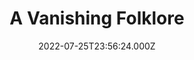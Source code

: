 ---
collection_archive: false
collection_awards: []
collection_category:
  - Exhibited Works 
  - Color
  - Environments
  - Portraits
  - Reportage
collection_content: >-
  This long-term works in progress are the transmissions of a citizen who seems
  comfortable sitting with the knowledge that he is as excited by his home as he
  is alarmed by it. The photographs are as much about the American roadside as
  they are the infinitely flat and delusional digital landscape, a place where
  reverence is arbitrarily distributed between the meaningful and meaningless
  components of our world, both existing and extinct.


  If [**_Christmas in
  America_**](https://jesserieser.com/projects/christmas-in-america) is a
  thematic and a visual exercise in American Maximalism, these images are
  deceptively nuanced photographs of—and for—an America that has done everything
  it can to abolish nuance, creating bleached-out stand-ins for the place
  itself. Here I am using light as a tool and metaphor for the brazenness of
  current American politics— the lies have gotten bigger, more accepted, and
  seemingly without consequence. Illuminated for all to see.


  It’s hard to ignore the current collective fear of losing one’s version of
  America—their way of life, the fear that it too is fleeting. It’s as if their
  concept of America is un-shareable. You will find images of implied loss, or
  as if something is missing or been plucked out of the frame. Erased.
collection_cover: https://d1sf55qlb7p6hz.cloudfront.net/rieser-folklore_cover-horizontal-1.jpg
collection_cover_mobile: https://d1sf55qlb7p6hz.cloudfront.net/2022-08_vertical-covers-19.jpg
collection_description: >-
  This long-term works in progress are the transmissions of a citizen who seems
  comfortable sitting with the knowledge that he is as excited by his home as he
  is alarmed by it. The photographs are as much about the American roadside as
  they are the infinitely flat and delusional digital landscape, a place where
  reverence is arbitrarily distributed between the meaningful and meaningless
  components of our world, both existing and extinct.
collection_description_alignment: center
collection_exhibition: []
collection_filter: Personal
collection_hidden: false
collection_meta: 2012 - 2022
collection_meta_2: 
collection_press: []
collection_preview:
  - https://d1sf55qlb7p6hz.cloudfront.net/4x3-america-5.jpg
  - https://d1sf55qlb7p6hz.cloudfront.net/4x3-america-4.jpg
  - https://d1sf55qlb7p6hz.cloudfront.net/4x3-america-2.jpg
  - https://d1sf55qlb7p6hz.cloudfront.net/4x3-america-3.jpg
  - https://d1sf55qlb7p6hz.cloudfront.net/4x3-america-9.jpg
  - https://d1sf55qlb7p6hz.cloudfront.net/4x3-america-8.jpg
  - https://d1sf55qlb7p6hz.cloudfront.net/4x3-america-7.jpg
  - https://d1sf55qlb7p6hz.cloudfront.net/4x3-america-6.jpg
  - https://d1sf55qlb7p6hz.cloudfront.net/4x3-america-1.jpg
cover_image: 
date: 2022-07-25T23:56:24.000Z
hide_footer: false
layout: blocks
navigation_theme: white
px_extra: true
row_alignment: between
slug: projects/folklore
theme_color: #F1DCC4
theme_color_all_works: 
title: A Vanishing Folklore
seo:
  meta_description: 
  meta_title: 
collection_blocks:
  - _bookshop_name: collections/media-row-start
    row_alignment: between
  - _bookshop_name: collections/media-element
    align_y: 
    block: media-element
    caption: 
    color: #DCE3F3
    image: https://d1sf55qlb7p6hz.cloudfront.net/rieser_folklore-1.jpg
    margin_left: 20
    margin_right: 0
    margin_y: 100
    width: 45
  - _bookshop_name: collections/media-row
    row_alignment: between
  - _bookshop_name: collections/media-element
    align_y: 
    block: media-element
    caption: 
    color: #F0F3D4
    image: https://d1sf55qlb7p6hz.cloudfront.net/rieser_folklore-14.jpg
    margin_left: 35
    margin_right: 0
    margin_y: 100
    width: 55
  - _bookshop_name: collections/media-row
    row_alignment: between
  - _bookshop_name: collections/media-row
    row_alignment: between
  - _bookshop_name: collections/media-element
    align_y: 
    block: media-element
    caption: 
    color: #EFCAB3
    image: https://d1sf55qlb7p6hz.cloudfront.net/rieser_folklore-6.jpg
    margin_left: 10
    margin_right: 0
    margin_y: 400
    width: 50
  - _bookshop_name: collections/media-element
    align_y: 
    block: media-element
    caption: 
    color: #F8EBCC
    image: https://d1sf55qlb7p6hz.cloudfront.net/rieser_folklore-7.jpg
    margin_left: 0
    margin_right: 0
    margin_y: 100
    width: 33
  - _bookshop_name: collections/media-row
    row_alignment: between
  - _bookshop_name: collections/media-element
    align_y: 
    block: media-element
    caption: 
    color: #DCEDF8
    image: https://d1sf55qlb7p6hz.cloudfront.net/rieser_folklore-8.jpg
    margin_left: 50
    margin_right: 0
    margin_y: 100
    width: 30
  - _bookshop_name: collections/media-row
    row_alignment: between
  - _bookshop_name: collections/media-element
    align_y: 
    block: media-element
    caption: 
    color: #F3E1D4
    image: https://d1sf55qlb7p6hz.cloudfront.net/rieser_folklore-9.jpg
    margin_left: 0
    margin_right: 0
    margin_y: 300
    width: 66
  - _bookshop_name: collections/media-element
    align_y: 
    block: media-element
    caption: 
    color: #F4DFE7
    image: https://d1sf55qlb7p6hz.cloudfront.net/rieser_folklore-10.jpg
    margin_left: 0
    margin_right: 10
    margin_y: 100
    width: 20
  - _bookshop_name: collections/media-row
    row_alignment: between
  - _bookshop_name: collections/media-element
    align_y: 
    block: media-element
    caption: 
    color: #D5F4F6
    image: https://d1sf55qlb7p6hz.cloudfront.net/rieser_folklore-11.jpg
    margin_left: 35
    margin_right: 0
    margin_y: 100
    width: 50
  - _bookshop_name: collections/media-row
    row_alignment: between
  - _bookshop_name: collections/media-element
    align_y: 
    block: media-element
    caption: 
    color: #F9D1BC
    image: https://d1sf55qlb7p6hz.cloudfront.net/rieser_folklore-12.jpg
    margin_left: 20
    margin_right: 0
    margin_y: 300
    width: 45
  - _bookshop_name: collections/media-element
    align_y: 
    block: media-element
    caption: 
    color: #CCE3FA
    image: https://d1sf55qlb7p6hz.cloudfront.net/rieser_folklore-13.jpg
    margin_left: 0
    margin_right: 0
    margin_y: 100
    width: 30
  - _bookshop_name: collections/media-row
    row_alignment: between
  - _bookshop_name: collections/media-element
    align_y: 
    block: media-element
    caption: 
    color: #D0F1F0
    image: https://d1sf55qlb7p6hz.cloudfront.net/rieser_folklore-16.jpg
    margin_left: 55
    margin_right: 0
    margin_y: 100
    width: 40
  - _bookshop_name: collections/media-row
    row_alignment: between
  - _bookshop_name: collections/media-element
    align_y: 
    block: media-element
    caption: 
    color: #F1E3CF
    image: https://d1sf55qlb7p6hz.cloudfront.net/rieser_folklore-17.jpg
    margin_left: 10
    margin_right: 0
    margin_y: 100
    width: 70
  - _bookshop_name: collections/media-row
    row_alignment: between
  - _bookshop_name: collections/media-element
    align_y: 
    block: media-element
    caption: 
    color: #F9DECE
    image: https://d1sf55qlb7p6hz.cloudfront.net/rieser_folklore-18.jpg
    margin_left: 20
    margin_right: 0
    margin_y: 200
    width: 50
  - _bookshop_name: collections/media-row
    row_alignment: between
  - _bookshop_name: collections/media-element
    align_y: 
    block: media-element
    caption: 
    color: #EADEF4
    image: https://d1sf55qlb7p6hz.cloudfront.net/rieser_folklore-15.jpg
    margin_left: 55
    margin_right: 0
    margin_y: 100
    width: 30
  - _bookshop_name: collections/media-row
    row_alignment: between
  - _bookshop_name: collections/media-element
    align_y: 
    block: media-element
    caption: 
    color: #EFE5DD
    image: https://d1sf55qlb7p6hz.cloudfront.net/rieser_folklore-2.jpg
    margin_left: 5
    margin_right: 0
    margin_y: 300
    width: 33
  - _bookshop_name: collections/media-element
    align_y: 
    block: media-element
    caption: 
    color: #C6E2D4
    image: https://d1sf55qlb7p6hz.cloudfront.net/rieser_folklore-3.jpg
    margin_left: 0
    margin_right: 35
    margin_y: 100
    width: 20
  - _bookshop_name: collections/media-row
    row_alignment: between
  - _bookshop_name: collections/media-element
    align_y: 
    block: media-element
    caption: 
    color: #D8D7E3
    image: https://d1sf55qlb7p6hz.cloudfront.net/rieser_folklore-4.jpg
    margin_left: 10
    margin_right: 0
    margin_y: 100
    width: 40
  - _bookshop_name: collections/media-element
    align_y: 
    block: media-element
    caption: 
    color: #EDE5DE
    image: https://d1sf55qlb7p6hz.cloudfront.net/rieser_folklore-5.jpg
    margin_left: 0
    margin_right: 15
    margin_y: 500
    width: 30
  - _bookshop_name: collections/media-row
    row_alignment: between
  - _bookshop_name: collections/media-element
    align_y: 
    block: media-element
    caption: 
    color: #D5D9F0
    image: https://d1sf55qlb7p6hz.cloudfront.net/rieser_folklore-19.jpg
    margin_left: 35
    margin_right: 0
    margin_y: 100
    width: 33
  - _bookshop_name: collections/media-row
    row_alignment: between
  - _bookshop_name: collections/media-element
    align_y: 
    block: media-element
    caption: 
    color: #CCE1F3
    image: https://d1sf55qlb7p6hz.cloudfront.net/rieser_folklore-20.jpg
    margin_left: 5
    margin_right: 0
    margin_y: 100
    width: 40
  - _bookshop_name: collections/media-row
    row_alignment: between
  - _bookshop_name: collections/media-element
    align_y: 
    block: media-element
    caption: 
    color: #D8F3D8
    image: https://d1sf55qlb7p6hz.cloudfront.net/rieser_folklore-21.jpg
    margin_left: 10
    margin_right: 0
    margin_y: 100
    width: 25
  - _bookshop_name: collections/media-element
    align_y: 
    block: media-element
    caption: 
    color: #FBC1A2
    image: https://d1sf55qlb7p6hz.cloudfront.net/rieser_folklore-22.jpg
    margin_left: 0
    margin_right: 5
    margin_y: 300
    width: 55
  - _bookshop_name: collections/media-row
    row_alignment: between
  - _bookshop_name: collections/media-element
    align_y: 
    block: media-element
    caption: 
    color: #EDDAF0
    image: https://d1sf55qlb7p6hz.cloudfront.net/rieser_folklore-23.jpg
    margin_left: 20
    margin_right: 0
    margin_y: 200
    width: 25
  - _bookshop_name: collections/media-element
    align_y: 
    block: media-element
    caption: 
    color: #F6F1D0
    image: https://d1sf55qlb7p6hz.cloudfront.net/rieser_folklore-24.jpg
    margin_left: 0
    margin_right: 0
    margin_y: 400
    width: 50
  - _bookshop_name: collections/media-row
    row_alignment: between
  - _bookshop_name: collections/media-element
    align_y: 
    block: media-element
    caption: 
    color: #D8E9BA
    image: https://d1sf55qlb7p6hz.cloudfront.net/rieser_folklore-25.jpg
    margin_left: 30
    margin_right: 0
    margin_y: 100
    width: 40
  - _bookshop_name: collections/media-row
    row_alignment: between
  - _bookshop_name: collections/media-element
    align_y: 
    block: media-element
    caption: 
    color: #DDEDF6
    image: https://d1sf55qlb7p6hz.cloudfront.net/rieser_folklore-26.jpg
    margin_left: 5
    margin_right: 0
    margin_y: 100
    width: 55
  - _bookshop_name: collections/media-row
    row_alignment: between
  - _bookshop_name: collections/media-element
    align_y: 
    block: media-element
    caption: 
    color: #FFEBDA
    image: https://d1sf55qlb7p6hz.cloudfront.net/rieser_folklore-27.jpg
    margin_left: 15
    margin_right: 0
    margin_y: 100
    width: 25
  - _bookshop_name: collections/media-element
    align_y: 
    block: media-element
    caption: 
    color: #FBFAC0
    image: https://d1sf55qlb7p6hz.cloudfront.net/rieser_folklore-28.jpg
    margin_left: 0
    margin_right: 15
    margin_y: 300
    width: 40
  - _bookshop_name: collections/media-row
    row_alignment: between
  - _bookshop_name: collections/media-element
    align_y: 
    block: media-element
    caption: 
    color: #DDFFE6
    image: https://d1sf55qlb7p6hz.cloudfront.net/rieser_folklore-29.jpg
    margin_left: 30
    margin_right: 0
    margin_y: 100
    width: 33
  - _bookshop_name: collections/media-row
    row_alignment: between
  - _bookshop_name: collections/media-element
    align_y: 
    block: media-element
    caption: 
    color: #ECDDFF
    image: https://d1sf55qlb7p6hz.cloudfront.net/rieser_folklore-30.jpg
    margin_left: 5
    margin_right: 0
    margin_y: 100
    width: 50
  - _bookshop_name: collections/media-row
    row_alignment: between
  - _bookshop_name: collections/media-element
    align_y: 
    block: media-element
    caption: 
    color: #DDF1FF
    image: https://d1sf55qlb7p6hz.cloudfront.net/rieser_folklore-31.jpg
    margin_left: 10
    margin_right: 0
    margin_y: 100
    width: 30
  - _bookshop_name: collections/media-element
    align_y: 
    block: media-element
    caption: 
    color: #DDFFE6
    image: https://d1sf55qlb7p6hz.cloudfront.net/rieser_folklore-32.jpg
    margin_left: 0
    margin_right: 10
    margin_y: 300
    width: 45
  - _bookshop_name: collections/media-row
    row_alignment: between
  - _bookshop_name: collections/media-element
    align_y: start
    caption: 
    color: #FFE8DB
    image: https://d1sf55qlb7p6hz.cloudfront.net/rieser_folklore-33.jpg
    margin_left: 20
    margin_right: 0
    margin_y: 100
    width: 45
  - _bookshop_name: collections/media-row
    row_alignment: between
  - _bookshop_name: collections/media-element
    align_y: start
    caption: 
    color: #F6F7A0
    image: https://d1sf55qlb7p6hz.cloudfront.net/rieser_folklore-34.jpg
    margin_left: 10
    margin_right: 0
    margin_y: 100
    width: 20
  - _bookshop_name: collections/media-element
    align_y: 
    block: media-element
    caption: 
    color: #DCE3F3
    image: https://d1sf55qlb7p6hz.cloudfront.net/rieser_folklore-35.jpg
    margin_left: 0
    margin_right: 25
    margin_y: 300
    width: 40
  - _bookshop_name: collections/media-row
    row_alignment: between
  - _bookshop_name: collections/media-element
    align_y: 
    block: media-element
    caption: 
    color: #EFE5DD
    image: https://d1sf55qlb7p6hz.cloudfront.net/rieser_folklore-36.jpg
    margin_left: 20
    margin_right: 0
    margin_y: 100
    width: 66
  - _bookshop_name: collections/media-row-end
---